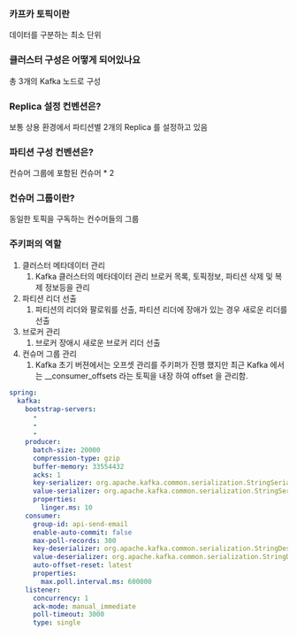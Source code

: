 ### 카프카 토픽이란
데이터를 구분하는 최소 단위

### 클러스터 구성은 어떻게 되어있나요
총 3개의 Kafka 노드로 구성

### Replica 설정 컨벤션은?
보통 상용 환경에서 파티션별 2개의 Replica 를 설정하고 있음

### 파티션 구성 컨벤션은?
컨슈머 그룹에 포함된 컨슈머 * 2

### 컨슈머 그룹이란?
동일한 토픽을 구독하는 컨수머들의 그룹

### 주키퍼의 역할
1. 클러스터 메타데이터 관리
   1. Kafka 클러스터의 메타데이터 관리 브로커 목록, 토픽정보, 파티션 삭제 및 복제 정보등을 관리
2. 파티션 리더 선출
   1. 파티션의 리더와 팔로워를 선출, 파티션 리더에 장애가 있는 경우 새로운 리더를 선출
3. 브로커 관리
   1. 브로커 장애시 새로운 브로커 리더 선출
4. 컨슈머 그룹 관리
   1. Kafka 초기 버젼에서는 오프셋 관리를 주키퍼가 진행 했지만 최근 Kafka 에서는 __consumer_offsets 라는 토픽을 내장 하여 offset 을 관리함.

```yaml
spring:
  kafka:
    bootstrap-servers:
      - 
      - 
      - 
    producer:
      batch-size: 20000
      compression-type: gzip
      buffer-memory: 33554432
      acks: 1
      key-serializer: org.apache.kafka.common.serialization.StringSerializer
      value-serializer: org.apache.kafka.common.serialization.StringSerializer
      properties:
        linger.ms: 10
    consumer:
      group-id: api-send-email
      enable-auto-commit: false
      max-poll-records: 300
      key-deserializer: org.apache.kafka.common.serialization.StringDeserializer
      value-deserializer: org.apache.kafka.common.serialization.StringDeserializer
      auto-offset-reset: latest
      properties:
        max.poll.interval.ms: 600000
    listener:
      concurrency: 1
      ack-mode: manual_immediate
      poll-timeout: 3000
      type: single
```
